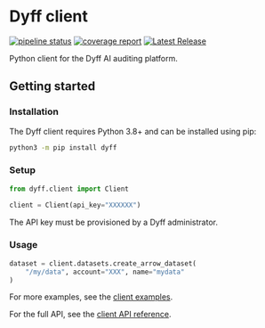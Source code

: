 # Dyff client

[![pipeline status](https://gitlab.com/dyff/dyff/badges/main/pipeline.svg)](https://gitlab.com/dyff/dyff/-/commits/main)
[![coverage report](https://gitlab.com/dyff/dyff/badges/main/coverage.svg)](https://gitlab.com/dyff/dyff/-/commits/main)
[![Latest Release](https://gitlab.com/dyff/dyff/-/badges/release.svg)](https://gitlab.com/dyff/dyff/-/releases)

Python client for the Dyff AI auditing platform.

## Getting started

### Installation

The Dyff client requires Python 3.8+ and can be installed using pip:

```bash
python3 -m pip install dyff
```

### Setup

```python
from dyff.client import Client

client = Client(api_key="XXXXXX")
```

The API key must be provisioned by a Dyff administrator.

### Usage

```python
dataset = client.datasets.create_arrow_dataset(
    "/my/data", account="XXX", name="mydata"
)
```

For more examples, see the [client
examples](https://docs.dyff.io/examples/client/).

For the full API, see the [client API
reference](https://docs.dyff.io/api-reference/client/).
